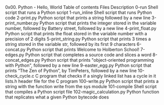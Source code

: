 0x00. Python - Hello, World
Table of contents
Files Description
0-run Shell script that runs a Python script
1-run_inline	   Shell script that runs Python code
2-print.py	   Python script that prints a string followed by a new line
3-print_number.py  Python script that prints the integer stored in the variable number, followed by Battery street, followed by a new line
4-print_float.py   Python script that prints the float stored in the variable number with a precision of 2 digits
5-print_string.py  Python script that prints 3 times a string stored in the variable str, followed by its first 9 characters
6-concat.py	   Python script that prints Welcome to Holberton School!
7-edges.py	   Python script that completes a source code and slices a word
8-concat_edges.py  Python script that prints "object-oriented programming with Python", followed by a new line
9-easter_egg.py	   Python script that prints “The Zen of Python”, by TimPeters, followed by a new line
10-check_cycle.c   C program that checks if a singly linked list has a cycle in it
lists.h		   header file for the C program
100-write.py	   Python script that prints a string with the function write from the sys module
101-compile	   Shell script that compiles a Python script file
102-magic_calculation.py Python function that replicates what a given Python bytecode does
